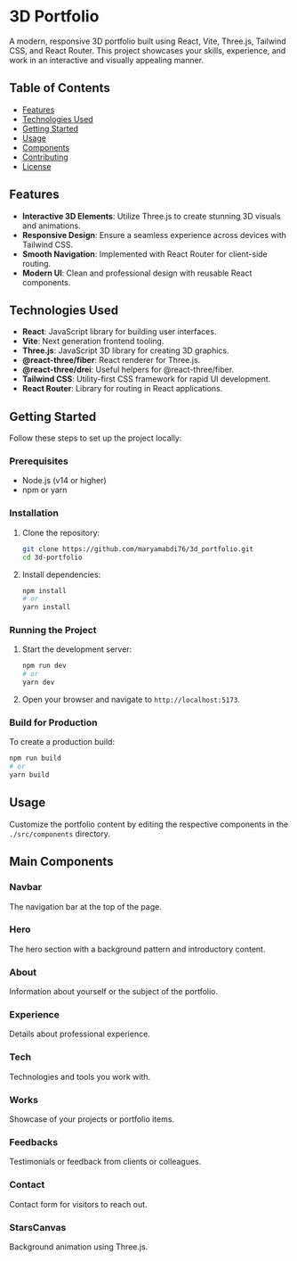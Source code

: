 # 3D Portfolio

A modern, responsive 3D portfolio built using React, Vite, Three.js, Tailwind CSS, and React Router. This project showcases your skills, experience, and work in an interactive and visually appealing manner.

## Table of Contents

- [Features](#features)
- [Technologies Used](#technologies-used)
- [Getting Started](#getting-started)
- [Usage](#usage)
- [Components](#components)
- [Contributing](#contributing)
- [License](#license)

## Features

- **Interactive 3D Elements**: Utilize Three.js to create stunning 3D visuals and animations.
- **Responsive Design**: Ensure a seamless experience across devices with Tailwind CSS.
- **Smooth Navigation**: Implemented with React Router for client-side routing.
- **Modern UI**: Clean and professional design with reusable React components.

## Technologies Used

- **React**: JavaScript library for building user interfaces.
- **Vite**: Next generation frontend tooling.
- **Three.js**: JavaScript 3D library for creating 3D graphics.
- **@react-three/fiber**: React renderer for Three.js.
- **@react-three/drei**: Useful helpers for @react-three/fiber.
- **Tailwind CSS**: Utility-first CSS framework for rapid UI development.
- **React Router**: Library for routing in React applications.

## Getting Started

Follow these steps to set up the project locally:

### Prerequisites

- Node.js (v14 or higher)
- npm or yarn

### Installation

1. Clone the repository:
    ```sh
    git clone https://github.com/maryamabdi76/3d_portfolio.git
    cd 3d-portfolio
    ```

2. Install dependencies:
    ```sh
    npm install
    # or
    yarn install
    ```

### Running the Project

1. Start the development server:
    ```sh
    npm run dev
    # or
    yarn dev
    ```

2. Open your browser and navigate to `http://localhost:5173`.

### Build for Production

To create a production build:
```sh
npm run build
# or
yarn build
```

## Usage

Customize the portfolio content by editing the respective components in the `./src/components` directory.

## Main Components

### Navbar

The navigation bar at the top of the page.

### Hero

The hero section with a background pattern and introductory content.

### About

Information about yourself or the subject of the portfolio.

### Experience

Details about professional experience.

### Tech

Technologies and tools you work with.

### Works

Showcase of your projects or portfolio items.

### Feedbacks

Testimonials or feedback from clients or colleagues.

### Contact

Contact form for visitors to reach out.

### StarsCanvas

Background animation using Three.js.